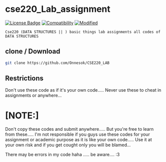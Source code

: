 # cse220_Lab_assignment

[![License Badge](https://img.shields.io/badge/license-MIT-blue.svg)](LICENSE)
[![Compatibility](https://img.shields.io/badge/python-3-brightgreen.svg)](cse220)
[![Modified](https://img.shields.io/badge/Coverage-full-orange)](cse220)


```Cse220 (DATA STRUCTURES || ) basic things lab assignments all codes of DATA STRUCTURES ```

## clone / Download

```bash
git clone https://github.com/Onnesok/CSE220_LAB

```

## Restrictions
Don't use these code as if it's your own code..... Never use these to cheat in assignments or anywhere...

<h1>[NOTE:]</h2> Don't copy these codes and submit anywhere..... But you're free to learn from these..... I'm not responsible if you guys use these codes for your assignment or academic purpose as it is like your own code..... Use it at your own risk and if you get cought only you will be blamed...

There may be errors in my code haha ..... be aware....    :3
